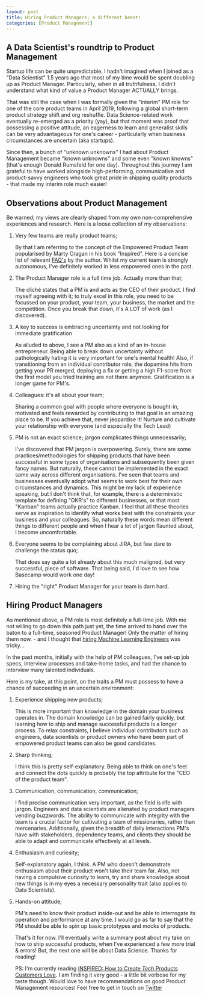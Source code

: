 ```yaml
---
layout: post
title: Hiring Product Managers; a different beast!
categories: [Product Management]
---
```


## A Data Scientist's roundtrip to Product Management



Startup life can be quite unpredictable. I hadn't imagined when I joined as a "Data Scientist" 1.5 years ago that most of my time would be spent doubling up as Product Manager. Particularly, when in all truthfulness, I didn't understand what kind of value a Product Manager ACTUALLY brings.

That was still the case when I was formally given the "interim" PM role for one of the core product teams in April 2019, following a global short-term product strategy shift and org reshuffle. Data Science-related work eventually re-emerged as a priority (yay), but that moment was proof that possessing a positive attitude, an eagerness to learn and generalist skills can be very advantageous for one's career - particularly when business circumstances are uncertain (aka startups).

Since then, a bunch of "unknown unknowns" I had about Product Management became "known unknowns" and some even "known knowns" (that's enough Donald Rumsfeld for one day). Throughout this journey I am grateful to have worked alongside high-performing, communicative and product-savvy engineers who took great pride in shipping quality products - that made my interim role much easier! 

## Observations about Product Management

Be warned; my views are clearly shaped from my own non-comprehensive experiences and research. Here is a loose collection of my observations:

1. Very few teams are really product teams;

   By that I am referring to the concept of the Empowered Product Team popularised by Marty Cragan in his book "Inspired". Here is a concise list of relevant [FAQ's](https://svpg.com/product-team-faq/) by the author. Whilst my current team is strongly autonomous, I've definitely worked in less empowered ones in the past.

2. The Product Manager role is a full time job. Actually more than that;

   The cliché states that a PM is and acts as the CEO of their product. I find myself agreeing with it; to truly excel in this role, you need to be focussed on your product, your team, your business, the market and the competition. Once you break that down, it's A LOT of work (as I discovered).

3. A key to success is embracing uncertainty and not looking for immediate gratification

   As alluded to above, I see a PM also as a kind of an in-house entrepreneur. Being able to break down uncertainty without pathologically hating it is very important for one's mental health! Also, if transitioning from an individual contributor role, the dopamine hits from getting your PR merged, deploying a fix or getting a high F1-score from the first model you tried training are not there anymore. Gratification is a longer game for PM's.

4. Colleagues: it's all about your team;

   Sharing a common goal with people where everyone is bought-in, motivated and feels rewarded by contributing to that goal is an amazing place to be. If you achieve that, never jeopardise it! Nurture and cultivate your relationship with everyone (and especially the Tech Lead)

5. PM is not an exact science; jargon complicates things unnecessarily;

   I've discovered that PM jargon is overpowering. Surely, there are some practices/methodologies for shipping products that have been successful in some types of organisations and subsequently been given fancy names. But naturally, these cannot be implemented in the exact same way across different organisations. I've seen that teams and businesses eventually adopt what seems to work best for their own circumstances and dynamics. This might be my lack of experience speaking, but I don't think that, for example, there is a deterministic template for defining "OKR's" to different businesses, or that most "Kanban" teams actually practice Kanban. I feel that all these theories serve as inspiration to identify what works best with the constraints your business and your colleagues. So, naturally these words mean different things to different people and when I hear a lot of jargon flaunted about, I become uncomfortable. 

6. Everyone seems to be complaining about JIRA, but few dare to challenge the status quo;

   That does say quite a lot already about this much maligned, but very successful, piece of software. That being said, I'd love to see how Basecamp would work one day!

7. Hiring the "right" Product Manager for your team is darn hard.

## Hiring Product Managers

As mentioned above, a PM role is most definitely a full-time job. With me not willing to go down this path just yet, the time arrived to hand over the baton to a full-time, seasoned Product Manager! Only the matter of hiring them now. - and I thought that [hiring Machine Learning Engineers](https://alexiospanos.com/hiring-machine-learning-engineers-part-1/) was tricky...

In the past months, initially with the help of PM colleagues, I've set-up job specs, interview processes and take-home tasks, and had the chance to interview many talented individuals.

Here is my take, at this point, on the traits a PM must possess to have a chance of succeeding in an uncertain environment:

1. Experience shipping new products;

   This is more important than knowledge in the domain your business operates in. The domain knowledge can be gained fairly quickly, but learning how to ship and manage successful products is a longer process. To relax constraints, I believe individual contributors such as engineers, data scientists or product owners who have been part of empowered product teams can also be good candidates.  

2. Sharp thinking;

   I think this is pretty self-explanatory. Being able to think on one's feet and connect the dots quickly is probably the top attribute for the "CEO of the product team".  

3. Communication, communication, communication;

   I find precise communication very important, as the field is rife with jargon. Engineers and data scientists are alienated by product managers vending buzzwords. The ability to communicate with integrity with the team is a crucial factor for cultivating a team of missionaries, rather than mercenaries. Additionally, given the breadth of daily interactions PM's have with stakeholders, dependency teams, and clients they should be able to adapt and communicate effectively at all levels.

4. Enthusiasm and curiosity;

   Self-explanatory again, I think. A PM who doesn't demonstrate enthusiasm about their product won't take their team far. Also, not having a compulsive curiosity to learn, try and share knowledge about new things is in my eyes a necessary personality trait (also applies to Data Scientists).

5. Hands-on attitude;

   PM's need to know their product inside-out and be able to interrogate its operation and performance at any time. I would go as far to say that the PM should be able to spin up basic prototypes and mocks of products.

   

   That's it for now. I'll eventually write a summary post about my take on how to ship successful products, when I've experienced a few more trial \& errors! But, the next one will be about Data Science. Thanks for reading!

   

   PS: I'm currently reading [INSPIRED: How to Create *Tech* Products Customers Love](https://svpg.com/inspired-how-to-create-products-customers-love/). I am finding it very good - a little bit verbose for my taste though. Would love to have recommendations on good Product Management resources! Feel free to get in touch on [Twitter](https://twitter.com/alexiospanos)

   

